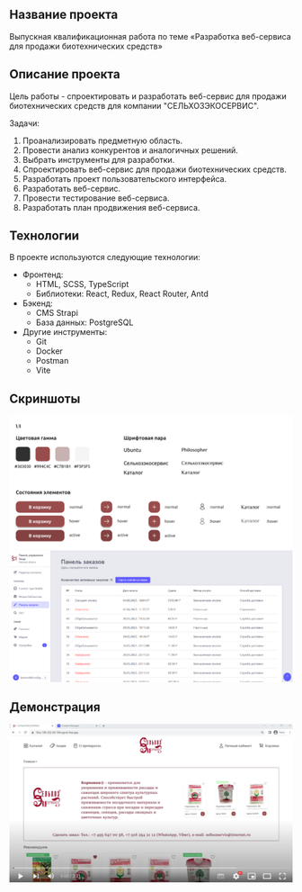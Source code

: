 ## Название проекта
 
Выпускная квалификационная работа по теме «Разработка веб-сервиса для продажи биотехнических средств»

## Описание проекта

Цель работы - спроектировать и разработать веб-сервис для продажи биотехнических средств для компании "СЕЛЬХОЗЭКОСЕРВИС".

Задачи:
1. Проанализировать предметную область.
2. Провести анализ конкурентов и аналогичных решений.
3. Выбрать инструменты для разработки.
4. Спроектировать веб-сервис для продажи биотехнических средств.
5. Разработать проект пользовательского интерфейса.
6. Разработать веб-сервис.
7. Провести тестирование веб-сервиса.
8. Разработать план продвижения веб-сервиса.

## Технологии

В проекте используются следующие технологии:

- Фронтенд:
  - HTML, SCSS, TypeScript
  - Библиотеки: React, Redux, React Router, Antd
- Бэкенд: 
  - CMS Strapi
  - База данных: PostgreSQL
- Другие инструменты:
  - Git
  - Docker 
  - Postman
  - Vite

## Скриншоты

![image](https://github.com/Svetlana-sv/selhozservis/blob/master/client/src/assets/static/UI1.png)
![image](https://github.com/Svetlana-sv/selhozservis/blob/master/client/src/assets/static/adminPanel.png)

## Демонстрация

[![Watch the video](https://github.com/Svetlana-sv/selhozservis/blob/master/client/src/assets/static/youtube.png)](https://youtu.be/TZ1XYyToaw8)